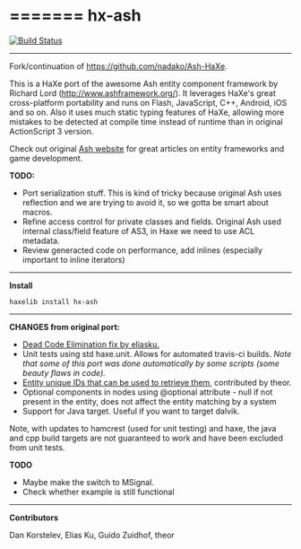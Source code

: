 =======
hx-ash
========

[![Build Status](https://travis-ci.org/gzuidhof/hx-ash.svg)](https://travis-ci.org/gzuidhof/hx-ash)

----
Fork/continuation of https://github.com/nadako/Ash-HaXe.

This is a HaXe port of the awesome Ash entity component framework by Richard Lord (http://www.ashframework.org/).
It leverages HaXe's great cross-platform portability and runs on Flash, JavaScript, C++, Android, iOS and so on.
Also it uses much static typing features of HaXe, allowing more mistakes to be detected at compile time instead
of runtime than in original ActionScript 3 version.

Check out original [Ash website](http://www.ashframework.org/) for great articles on entity frameworks and game development.

**TODO:**

 * Port serialization stuff. This is kind of tricky because original Ash uses reflection and we are trying to avoid it, so we gotta be smart about macros.
 * Refine access control for private classes and fields. Original Ash used internal class/field feature of AS3, in Haxe we need to use ACL metadata.
 * Review generacted code on performance, add inlines (especially important to inline iterators)

----
**Install**

    haxelib install hx-ash

----
**CHANGES from original port:**
 * [Dead Code Elimination fix by eliasku.](https://github.com/nadako/Ash-HaXe/pull/16)
 * Unit tests using std haxe.unit. Allows for automated travis-ci builds. *Note that some of this port was done automatically by some scripts (some beauty flaws in code).*
 * [Entity unique IDs that can be used to retrieve them](https://github.com/gzuidhof/hx-ash/pull/1), contributed by theor.
 * Optional components in nodes using @optional attribute - null if not present in the entity, does not affect the entity matching by a system
 * Support for Java target. Useful if you want to target dalvik.

Note, with updates to hamcrest (used for unit testing) and haxe, the java and cpp build targets are not guaranteed to work and have been excluded from unit tests.


**TODO**
 * Maybe make the switch to MSignal.
 * Check whether example is still functional

----
**Contributors**

Dan Korstelev, Elias Ku, Guido Zuidhof, theor


